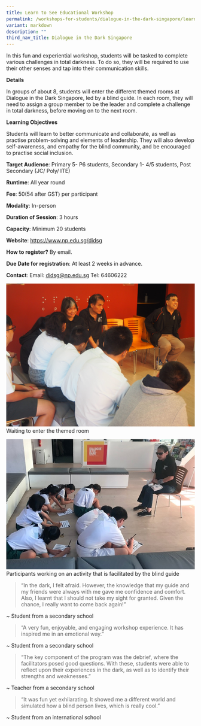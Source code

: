 ```yaml
---
title: Learn to See Educational Workshop
permalink: /workshops-for-students/dialogue-in-the-dark-singapore/learn-to-see-educational-workshop/
variant: markdown
description: ""
third_nav_title: Dialogue in the Dark Singapore
---
```

In this fun and experiential workshop, students will be tasked to complete various challenges in total darkness. To do so, they will be required to use their other senses and tap into their communication skills.

**Details**

In groups of about 8, students will enter the different themed rooms at Dialogue in the Dark Singapore, led by a blind guide. In each room, they will need to assign a group member to be the leader and complete a challenge in total darkness, before moving on to the next room.

**Learning Objectives**

Students will learn to better communicate and collaborate, as well as practise problem-solving and elements of leadership.  They will also develop self-awareness, and empathy for the blind community, and be encouraged to practise social inclusion.

**Target Audience**: Primary 5- P6 students, Secondary 1- 4/5 students, Post Secondary (JC/ Poly/ ITE)

**Runtime**: All year round

**Fee**: $50 ($54 after GST) per participant

**Modality**: In-person

**Duration of Session**: 3 hours

**Capacity**: Minimum 20 students

**Website**: https://www.np.edu.sg/didsg

**How to register?** By email.

**Due Date for registration**: At least 2 weeks in advance.

**Contact**: Email: didsg@np.edu.sg Tel: 64606222

![](/images/photo%201%20waiting%20to%20enter%20the%20themed%20rooms%20-%20leran%20to%20see%20educational%20workshop.JPG)
Waiting to enter the themed room

![](/images/photo%202%20educational%20workshop.jpg)
Participants working on an activity that is facilitated by the blind guide

> “In the dark, I felt afraid. However, the knowledge that my guide and my friends were always with me gave me confidence and comfort. Also, I learnt that I should not take my sight for granted. Given the chance, I really want to come back again!” 

~ Student from a secondary school

> “A very fun, enjoyable, and engaging workshop experience. It has inspired me in an emotional way.” 

~ Student from a secondary school

> “The key component of the program was the debrief, where the facilitators posed good questions. With these, students were able to reflect upon their experiences in the dark, as well as to identify their strengths and weaknesses.” 

~ Teacher from a secondary school

>  “It was fun yet exhilarating. It showed me a different world and simulated how a blind person lives, which is really cool.”

~ Student from an international school